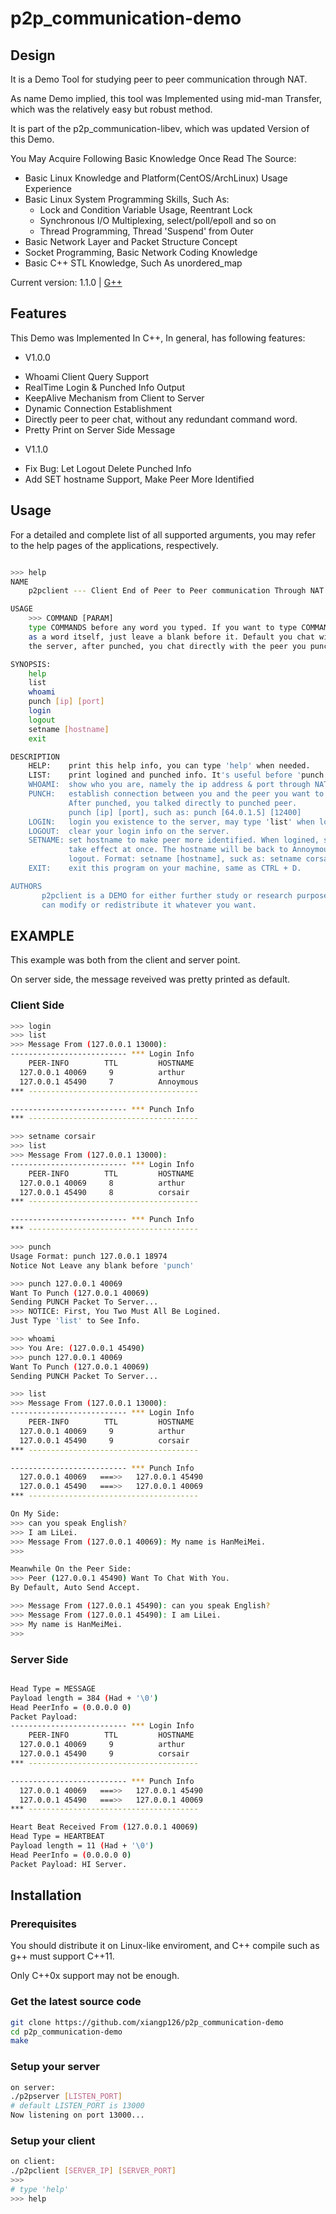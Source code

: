 # p2p_communication-demo

## Design

It is a Demo Tool for studying peer to peer communication through NAT. 

As name Demo implied, this tool was Implemented using mid-man Transfer, which was the relatively
easy but robust method.

It is part of the p2p_communication-libev, which was updated Version of this Demo.

You May Acquire Following Basic Knowledge Once Read The Source:

* Basic Linux Knowledge and Platform(CentOS/ArchLinux) Usage Experience
* Basic Linux System Programming Skills, Such As:
  + Lock and Condition Variable Usage, Reentrant Lock
  + Synchronous I/O Multiplexing, select/poll/epoll and so on
  + Thread Programming, Thread 'Suspend' from Outer
* Basic Network Layer and Packet Structure Concept
* Socket Programming, Basic Network Coding Knowledge
* Basic C++ STL Knowledge, Such As unordered_map

Current version: 1.1.0 | [G++](http://www.cprogramming.com/g++.html)

## Features

This Demo was Implemented In C++, In general, has following features:
- V1.0.0
* Whoami Client Query Support
* RealTime Login & Punched Info Output
* KeepAlive Mechanism from Client to Server
* Dynamic Connection Establishment
* Directly peer to peer chat, without any redundant command word.
* Pretty Print on Server Side Message
- V1.1.0
* Fix Bug: Let Logout Delete Punched Info 
* Add SET hostname Support, Make Peer More Identified

## Usage

For a detailed and complete list of all supported arguments,
you may refer to the help pages of the applications, respectively.

```bash

>>> help
NAME
    p2pclient --- Client End of Peer to Peer communication Through NAT

USAGE
    >>> COMMAND [PARAM]
    type COMMANDS before any word you typed. If you want to type COMMANDS
    as a word itself, just leave a blank before it. Default you chat with
    the server, after punched, you chat directly with the peer you punched.

SYNOPSIS:
    help
    list
    whoami
    punch [ip] [port]
    login
    logout
    setname [hostname]
    exit

DESCRIPTION
    HELP:    print this help info, you can type 'help' when needed.
    LIST:    print logined and punched info. It's useful before 'punch'.
    WHOAMI:  show who you are, namely the ip address & port through NAT.
    PUNCH:   establish connection between you and the peer you want to talk with.
             After punched, you talked directly to punched peer.
             punch [ip] [port], such as: punch [64.0.1.5] [12400]
    LOGIN:   login you existence to the server, may type 'list' when logined.
    LOGOUT:  clear your login info on the server.
    SETNAME: set hostname to make peer more identified. When logined, setname will
             take effect at once. The hostname will be back to Annoymous after
             logout. Format: setname [hostname], suck as: setname corsair
    EXIT:    exit this program on your machine, same as CTRL + D.

AUTHORS
       p2pclient is a DEMO for either further study or research purpose, you
       can modify or redistribute it whatever you want.

```

## EXAMPLE

This example was both from the client and server point.

On server side, the message reveived was pretty printed as default. 

### Client Side

```bash
>>> login
>>> list
>>> Message From (127.0.0.1 13000):
-------------------------- *** Login Info
    PEER-INFO        TTL         HOSTNAME
  127.0.0.1 40069     9          arthur
  127.0.0.1 45490     7          Annoymous
*** --------------------------------------

-------------------------- *** Punch Info
*** --------------------------------------

>>> setname corsair
>>> list
>>> Message From (127.0.0.1 13000):
-------------------------- *** Login Info
    PEER-INFO        TTL         HOSTNAME
  127.0.0.1 40069     8          arthur
  127.0.0.1 45490     8          corsair
*** --------------------------------------

-------------------------- *** Punch Info
*** --------------------------------------

>>> punch
Usage Format: punch 127.0.0.1 18974
Notice Not Leave any blank before 'punch'

>>> punch 127.0.0.1 40069
Want To Punch (127.0.0.1 40069)
Sending PUNCH Packet To Server...
>>> NOTICE: First, You Two Must All Be Logined.
Just Type 'list' to See Info.

>>> whoami
>>> You Are: (127.0.0.1 45490)
>>> punch 127.0.0.1 40069
Want To Punch (127.0.0.1 40069)
Sending PUNCH Packet To Server...

>>> list
>>> Message From (127.0.0.1 13000):
-------------------------- *** Login Info
    PEER-INFO        TTL         HOSTNAME
  127.0.0.1 40069     9          arthur
  127.0.0.1 45490     9          corsair
*** --------------------------------------

-------------------------- *** Punch Info
  127.0.0.1 40069   ===>>   127.0.0.1 45490
  127.0.0.1 45490   ===>>   127.0.0.1 40069
*** --------------------------------------

On My Side:
>>> can you speak English?
>>> I am LiLei.
>>> Message From (127.0.0.1 40069): My name is HanMeiMei.
>>>

Meanwhile On the Peer Side:
>>> Peer (127.0.0.1 45490) Want To Chat With You.
By Default, Auto Send Accept.

>>> Message From (127.0.0.1 45490): can you speak English?
>>> Message From (127.0.0.1 45490): I am LiLei.
>>> My name is HanMeiMei.
>>> 

```

### Server Side

```bash

Head Type = MESSAGE
Payload length = 384 (Had + '\0')
Head PeerInfo = (0.0.0.0 0)
Packet Payload:
-------------------------- *** Login Info
    PEER-INFO        TTL         HOSTNAME
  127.0.0.1 40069     9          arthur
  127.0.0.1 45490     9          corsair
*** --------------------------------------

-------------------------- *** Punch Info
  127.0.0.1 40069   ===>>   127.0.0.1 45490
  127.0.0.1 45490   ===>>   127.0.0.1 40069
*** --------------------------------------

Heart Beat Received From (127.0.0.1 40069)
Head Type = HEARTBEAT
Payload length = 11 (Had + '\0')
Head PeerInfo = (0.0.0.0 0)
Packet Payload: HI Server.

```

## Installation

### Prerequisites

You should distribute it on Linux-like enviroment, and C++ compile such as g++
must support C++11.

Only C++0x support may not be enough.

### Get the latest source code

```bash
git clone https://github.com/xiangp126/p2p_communication-demo
cd p2p_communication-demo
make
```

### Setup your server

```bash
on server:
./p2pserver [LISTEN_PORT]
# default LISTEN_PORT is 13000
Now listening on port 13000...
```

### Setup your client

```bash
on client:
./p2pclient [SERVER_IP] [SERVER_PORT]
>>> 
# type 'help' 
>>> help

```

